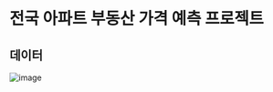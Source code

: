 # 전국 아파트 부동산 가격 예측 프로젝트


## 데이터
![image](https://user-images.githubusercontent.com/50838849/135034023-3889ecb1-efc3-4258-b3b9-9f4475e5bc4b.png)
